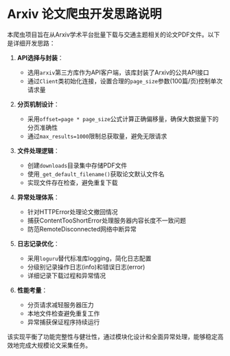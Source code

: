 # Arxiv 论文爬虫开发思路说明

本爬虫项目旨在从Arxiv学术平台批量下载与交通主题相关的论文PDF文件。以下是详细开发思路：

1. **API选择与封装**：
   - 选用`arxiv`第三方库作为API客户端，该库封装了Arxiv的公共API接口
   - 通过`Client`类初始化连接，设置合理的`page_size`参数(100篇/页)控制单次请求量

2. **分页机制设计**：
   - 采用`offset=page * page_size`公式计算正确偏移量，确保大数据量下的分页准确性
   - 通过`max_results=1000`限制总获取量，避免无限请求

3. **文件处理逻辑**：
   - 创建`downloads`目录集中存储PDF文件
   - 使用`_get_default_filename()`获取论文默认文件名
   - 实现文件存在检查，避免重复下载

4. **异常处理体系**：
   - 针对HTTPError处理论文撤回情况
   - 捕获ContentTooShortError处理服务器内容长度不一致问题
   - 防范RemoteDisconnected网络中断异常

5. **日志记录优化**：
   - 采用`loguru`替代标准库logging，简化日志配置
   - 分级别记录操作日志(info)和错误日志(error)
   - 详细记录下载过程和异常情况

6. **性能考量**：
   - 分页请求减轻服务器压力
   - 本地文件检查避免重复工作
   - 异常捕获保证程序持续运行

该实现平衡了功能完整性与健壮性，通过模块化设计和全面异常处理，能够稳定高效地完成大规模论文采集任务。
